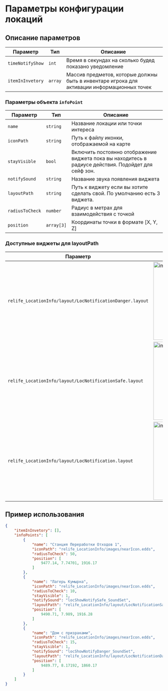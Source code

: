 # Параметры конфигурации локаций

## Описание параметров

| Параметр | Тип | Описание | 
|----------|-----|----------|
| `timeNotifyShow` | `int` | Время в секундах на сколько будед показано уведомление | 
| `itemInInvetory` | `array` | Массив предметов, которые должны быть в инвентаре игрока для активации информационных точек |

### Параметры объекта `infoPoint`

| Параметр | Тип | Описание |
|----------|-----|----------|
| `name` | `string` | Название локации или точки интереса | 
| `iconPath` | `string` | Путь к файлу иконки, отображаемой на карте |
| `stayVisible` | `bool` | Включить постоянно отображение виджета пока вы находитесь в радиусе действия. Подойдет для сейф зон. | 
| `notifySound` | `string` | Название звука появления виджета | 
| `layoutPath` | `string` | Путь к виджету если вы хотите сделать свой. По умолчанию есть 3 виджета.| 
| `radiusToCheck` | `number` | Радиус в метрах для взаимодействия с точкой |
| `position` | `array[3]` | Координаты точки в формате [X, Y, Z] |

### Доступные виджеты для layoutPath
| Параметр | Превью | 
|----------|-----|
| `relife_LocationInfo/layout/LocNotificationDanger.layout` | <img width="250" alt="image" src="https://github.com/user-attachments/assets/93e6f5f7-27ed-4482-bc51-3ed939b763ab" />|
| `relife_LocationInfo/layout/LocNotificationSafe.layout` |  <img width="250"  alt="image" src="https://github.com/user-attachments/assets/38e3f808-4be7-414d-ac2e-d5b003bc8a3b" />|
| `relife_LocationInfo/layout/LocNotification.layout` | <img width="250" alt="image" src="https://github.com/user-attachments/assets/f3f58713-1363-4d17-9f88-21c79d8a6a48" /> |

## Пример использования

```json
{
    "itemInInvetory": [],
    "infoPoints": [
        {
            "name": "Станция Переработки Отходов 1",
            "iconPath": "relife_LocationInfo/images/nearIcon.edds",
            "radiusToCheck": 50,
            "position": [
                9477.14, 7.74701, 1916.17
            ]
        },
        {
            "name": "Лагерь Кумырна",
            "iconPath": "relife_LocationInfo/images/nearIcon.edds",
            "radiusToCheck": 10,
            "stayVisible": 1,
            "notifySound": "locShowNotifySafe_SoundSet",
            "layoutPath": "relife_LocationInfo/layout/LocNotificationSafe.layout",
            "position": [
                9490.71, 7.989, 1916.28
            ]
        },
        {
            "name": "Дом с призраками",
            "iconPath": "relife_LocationInfo/images/nearIcon.edds",
            "radiusToCheck": 15,
            "stayVisible": 1,
            "notifySound": "locShowNotifyDanger_SoundSet",
            "layoutPath": "relife_LocationInfo/layout/LocNotificationDanger.layout",
            "position": [
                9489.77, 8.17192, 1860.17
            ]
        }
    ]
}
```
